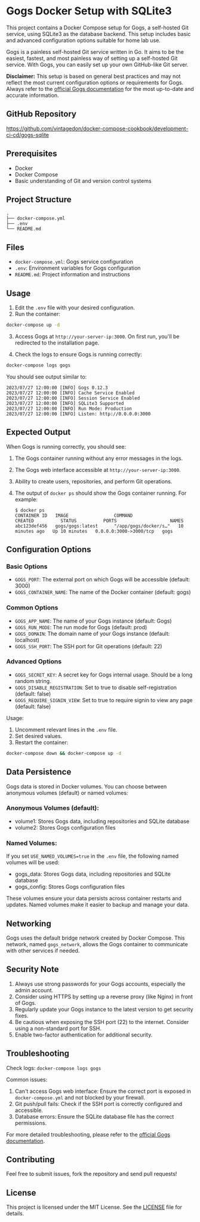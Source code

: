 # Gogs Docker Setup with SQLite3

This project contains a Docker Compose setup for Gogs, a self-hosted Git service, using SQLite3 as the database backend. This setup includes basic and advanced configuration options suitable for home lab use.

Gogs is a painless self-hosted Git service written in Go. It aims to be the easiest, fastest, and most painless way of setting up a self-hosted Git service. With Gogs, you can easily set up your own GitHub-like Git server.

**Disclaimer:** This setup is based on general best practices and may not reflect the most current configuration options or requirements for Gogs. Always refer to the [official Gogs documentation](https://gogs.io/docs) for the most up-to-date and accurate information.

## GitHub Repository

https://github.com/vintagedon/docker-compose-cookbook/development-ci-cd/gogs-sqlite

## Prerequisites

- Docker
- Docker Compose
- Basic understanding of Git and version control systems

## Project Structure

```
.
├── docker-compose.yml
├── .env
└── README.md
```

## Files
- `docker-compose.yml`: Gogs service configuration
- `.env`: Environment variables for Gogs configuration
- `README.md`: Project information and instructions

## Usage

1. Edit the `.env` file with your desired configuration.
2. Run the container:

```bash
docker-compose up -d
```

3. Access Gogs at `http://your-server-ip:3000`. On first run, you'll be redirected to the installation page.

4. Check the logs to ensure Gogs is running correctly:

```bash
docker-compose logs gogs
```

You should see output similar to:

```
2023/07/27 12:00:00 [INFO] Gogs 0.12.3
2023/07/27 12:00:00 [INFO] Cache Service Enabled
2023/07/27 12:00:00 [INFO] Session Service Enabled
2023/07/27 12:00:00 [INFO] SQLite3 Supported
2023/07/27 12:00:00 [INFO] Run Mode: Production
2023/07/27 12:00:00 [INFO] Listen: http://0.0.0.0:3000
```

## Expected Output

When Gogs is running correctly, you should see:

1. The Gogs container running without any error messages in the logs.
2. The Gogs web interface accessible at `http://your-server-ip:3000`.
3. Ability to create users, repositories, and perform Git operations.
4. The output of `docker ps` should show the Gogs container running. For example:

   ```
   $ docker ps
   CONTAINER ID   IMAGE                 COMMAND                  CREATED          STATUS          PORTS                    NAMES
   abc123def456   gogs/gogs:latest      "/app/gogs/docker/s…"   10 minutes ago   Up 10 minutes   0.0.0.0:3000->3000/tcp   gogs
   ```

## Configuration Options

### Basic Options

- `GOGS_PORT`: The external port on which Gogs will be accessible (default: 3000)
- `GOGS_CONTAINER_NAME`: The name of the Docker container (default: gogs)

### Common Options

- `GOGS_APP_NAME`: The name of your Gogs instance (default: Gogs)
- `GOGS_RUN_MODE`: The run mode for Gogs (default: prod)
- `GOGS_DOMAIN`: The domain name of your Gogs instance (default: localhost)
- `GOGS_SSH_PORT`: The SSH port for Git operations (default: 22)

### Advanced Options

- `GOGS_SECRET_KEY`: A secret key for Gogs internal usage. Should be a long random string.
- `GOGS_DISABLE_REGISTRATION`: Set to true to disable self-registration (default: false)
- `GOGS_REQUIRE_SIGNIN_VIEW`: Set to true to require signin to view any page (default: false)

Usage:

1. Uncomment relevant lines in the `.env` file.
2. Set desired values.
3. Restart the container:

```bash
docker-compose down && docker-compose up -d
```

## Data Persistence

Gogs data is stored in Docker volumes. You can choose between anonymous volumes (default) or named volumes:

### Anonymous Volumes (default):
- volume1: Stores Gogs data, including repositories and SQLite database
- volume2: Stores Gogs configuration files

### Named Volumes:
If you set `USE_NAMED_VOLUMES=true` in the `.env` file, the following named volumes will be used:
- gogs_data: Stores Gogs data, including repositories and SQLite database
- gogs_config: Stores Gogs configuration files

These volumes ensure your data persists across container restarts and updates. Named volumes make it easier to backup and manage your data.

## Networking

Gogs uses the default bridge network created by Docker Compose. This network, named `gogs_network`, allows the Gogs container to communicate with other services if needed.

## Security Note

1. Always use strong passwords for your Gogs accounts, especially the admin account.
2. Consider using HTTPS by setting up a reverse proxy (like Nginx) in front of Gogs.
3. Regularly update your Gogs instance to the latest version to get security fixes.
4. Be cautious when exposing the SSH port (22) to the internet. Consider using a non-standard port for SSH.
5. Enable two-factor authentication for additional security.

## Troubleshooting

Check logs: `docker-compose logs gogs`

Common issues:

1. Can't access Gogs web interface: Ensure the correct port is exposed in `docker-compose.yml` and not blocked by your firewall.
2. Git push/pull fails: Check if the SSH port is correctly configured and accessible.
3. Database errors: Ensure the SQLite database file has the correct permissions.

For more detailed troubleshooting, please refer to the [official Gogs documentation](https://gogs.io/docs/intro/troubleshooting).

## Contributing

Feel free to submit issues, fork the repository and send pull requests!

## License

This project is licensed under the MIT License. See the [LICENSE](LICENSE) file for details.

